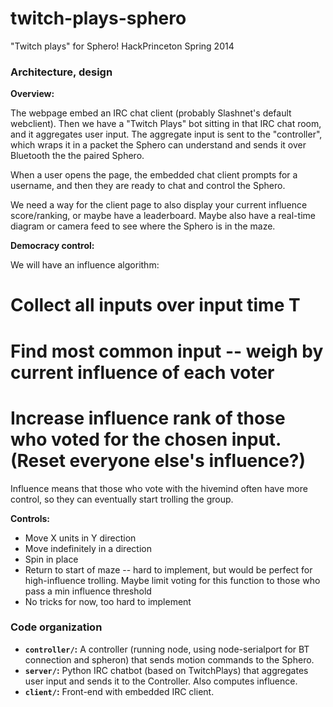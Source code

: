 twitch-plays-sphero
===================

"Twitch plays" for Sphero! HackPrinceton Spring 2014


### Architecture, design

**Overview:**

The webpage embed an IRC chat client (probably Slashnet's default webclient). Then we have a "Twitch Plays" bot sitting in that IRC chat room, and it aggregates user input. The aggregate input is sent to the "controller", which wraps it in a packet the Sphero can understand and sends it over Bluetooth the the paired Sphero.

When a user opens the page, the embedded chat client prompts for a username, and then they are ready to chat and control the Sphero.

We need a way for the client page to also display your current influence score/ranking, or maybe have a leaderboard. Maybe also have a real-time diagram or camera feed to see where the Sphero is in the maze.


**Democracy control:**

We will have an influence algorithm:

 # Collect all inputs over input time T
 # Find most common input -- weigh by current influence of each voter
 # Increase influence rank of those who voted for the chosen input. (Reset everyone else's influence?)

Influence means that those who vote with the hivemind often have more control, so they can eventually start trolling the group.

**Controls:**
 * Move X units in Y direction
 * Move indefinitely in a direction
 * Spin in place
 * Return to start of maze -- hard to implement, but would be perfect for high-influence trolling. Maybe limit voting for this function to those who pass a min influence threshold
 * No tricks for now, too hard to implement
 

### Code organization

 * **`controller/`:** A controller (running node, using node-serialport for BT connection and spheron) that sends motion commands to the Sphero.
 * **`server/`:** Python IRC chatbot (based on TwitchPlays) that aggregates user input and sends it to the Controller. Also computes influence.
 * **`client/`:** Front-end with embedded IRC client.

